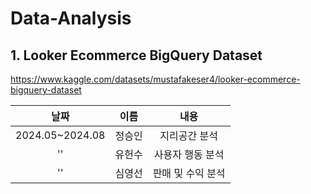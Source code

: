 # Data-Analysis

## 1. Looker Ecommerce BigQuery Dataset
https://www.kaggle.com/datasets/mustafakeser4/looker-ecommerce-bigquery-dataset

            
|날짜|이름|내용|
|:---:|:---:|:---:|
|2024.05~2024.08|정승인|지리공간 분석|
|''|유헌수|사용자 행동 분석|
|''|심영선|판매 및 수익 분석|

